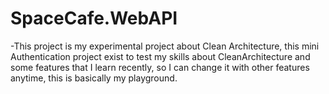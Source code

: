 # SpaceCafe.WebAPI

-This project is my experimental project about Clean Architecture, this mini Authentication project exist to test my skills about
CleanArchitecture and some features that I learn recently, so I can change it with other features anytime, this is basically my 
playground.
